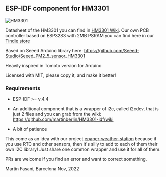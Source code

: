 ## ESP-IDF component for HM3301

![HM3301](https://user-images.githubusercontent.com/2692928/199354622-72c09356-7dbc-43ad-882c-4306de36ace9.jpg)

Datasheet of the HM3301 you can find in [HM3301 Wiki](https://github.com/martinberlin/HM3301-idf/wiki).
Our own PCB controller based on ESP32S3 with 2MB PSRAM you can find here in our [Tindie store](https://www.tindie.com/stores/fasani)

Based on Seeed Arduino library here:
https://github.com/Seeed-Studio/Seeed_PM2_5_sensor_HM3301

Heavily inspired in Tomoto version for Arduino

Licensed with MIT, please copy it, and make it better!

### Requirements

- ESP-IDF >= v.4.4

- An additional component that is a wrapper of i2c, called i2cdev, that is just 2 files and you can grab from the wiki:
https://github.com/martinberlin/HM3301-idf/wiki

- A bit of patience

This come as an idea with our project [epaper-weather-station](https://github.com/martinberlin/epaper-weather-station) because if you use RTC and other sensors, then it's silly to add to each of them their own I2C library!
Just share one common wrapper and use it for all of them.


PRs are welcome if you find an error and want to correct something.

Martin Fasani, Barcelona
Nov, 2022
